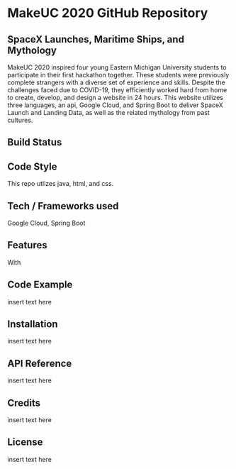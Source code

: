 # MakeUC 2020 GitHub Repository

## SpaceX Launches, Maritime Ships, and Mythology  

MakeUC 2020 inspired four young Eastern Michigan University students to participate in their first hackathon together. These students were previously complete strangers with a diverse set of experience and skills. Despite the challenges faced due to COVID-19, they efficiently worked hard from home to create, develop, and design a website in 24 hours. This website utilizes three languages, an api, Google Cloud, and Spring Boot to deliver SpaceX Launch and Landing Data, as well as the related mythology from past cultures. 

## Build Status  

## Code Style  

This repo utlizes java, html, and css.  

## Tech / Frameworks used  

Google Cloud, Spring Boot

## Features  

With 

## Code Example

insert text here

## Installation 

insert text here

## API Reference  

insert text here

## Credits  

insert text here

## License  

insert text here


